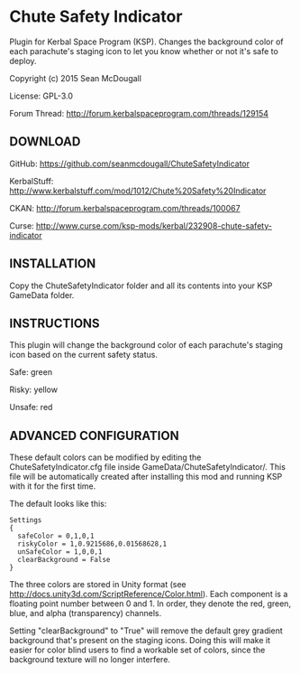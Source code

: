# Chute Safety Indicator
Plugin for Kerbal Space Program (KSP).  Changes the background color of each parachute's staging icon to let you know whether or not it's safe to deploy.

Copyright (c) 2015 Sean McDougall

License: GPL-3.0

Forum Thread: http://forum.kerbalspaceprogram.com/threads/129154

## DOWNLOAD

GitHub: https://github.com/seanmcdougall/ChuteSafetyIndicator

KerbalStuff: http://www.kerbalstuff.com/mod/1012/Chute%20Safety%20Indicator

CKAN: http://forum.kerbalspaceprogram.com/threads/100067

Curse: http://www.curse.com/ksp-mods/kerbal/232908-chute-safety-indicator

## INSTALLATION
Copy the ChuteSafetyIndicator folder and all its contents into your KSP GameData folder.

## INSTRUCTIONS
This plugin will change the background color of each parachute's staging icon based on the current safety status.

Safe: green

Risky: yellow

Unsafe: red

## ADVANCED CONFIGURATION
These default colors can be modified by editing the ChuteSafetyIndicator.cfg file inside GameData/ChuteSafetyIndicator/.  This file will be automatically created after installing this mod
and running KSP with it for the first time.

The default looks like this:
```
Settings
{
  safeColor = 0,1,0,1
  riskyColor = 1,0.9215686,0.01568628,1
  unSafeColor = 1,0,0,1
  clearBackground = False
}
```

The three colors are stored in Unity format (see http://docs.unity3d.com/ScriptReference/Color.html).  Each component is a floating point number between 0 and 1.  In order, they denote the red,
green, blue, and alpha (transparency) channels.  

Setting "clearBackground" to "True" will remove the default grey gradient background that's present on the staging icons.  Doing this will make it easier for color blind users to find a workable set of
colors, since the background texture will no longer interfere.

